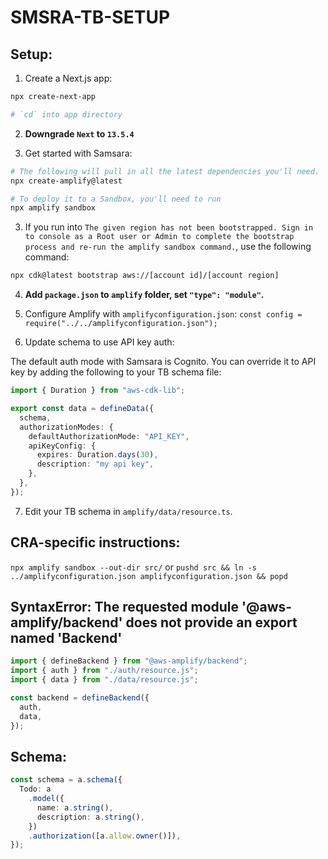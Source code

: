 # SMSRA-TB-SETUP

## Setup:

1. Create a Next.js app:

```bash
npx create-next-app

# `cd` into app directory
```

2. **Downgrade `Next` to `13.5.4`**

3. Get started with Samsara:

```bash
# The following will pull in all the latest dependencies you'll need.
npx create-amplify@latest

# To deploy it to a Sandbox, you'll need to run
npx amplify sandbox
```

3. If you run into `The given region has not been bootstrapped. Sign in to console as a Root user or Admin to complete the bootstrap process and re-run the amplify sandbox command.`, use the following command:

```bash
npx cdk@latest bootstrap aws://[account id]/[account region]
```

4. **Add `package.json` to `amplify` folder, set `"type": "module"`.**

5. Configure Amplify with `amplifyconfiguration.json`: `const config = require("../../amplifyconfiguration.json");`

6. Update schema to use API key auth:

The default auth mode with Samsara is Cognito. You can override it to API key by adding the following to your TB schema file:

```typescript
import { Duration } from "aws-cdk-lib";

export const data = defineData({
  schema,
  authorizationModes: {
    defaultAuthorizationMode: "API_KEY",
    apiKeyConfig: {
      expires: Duration.days(30),
      description: "my api key",
    },
  },
});
```

7. Edit your TB schema in `amplify/data/resource.ts`.

## CRA-specific instructions:

`npx amplify sandbox --out-dir src/`
or
`pushd src && ln -s ../amplifyconfiguration.json amplifyconfiguration.json && popd`

## SyntaxError: The requested module '@aws-amplify/backend' does not provide an export named 'Backend'

```typescript
import { defineBackend } from "@aws-amplify/backend";
import { auth } from "./auth/resource.js";
import { data } from "./data/resource.js";

const backend = defineBackend({
  auth,
  data,
});
```

## Schema:

```typescript
const schema = a.schema({
  Todo: a
    .model({
      name: a.string(),
      description: a.string(),
    })
    .authorization([a.allow.owner()]),
});
```
